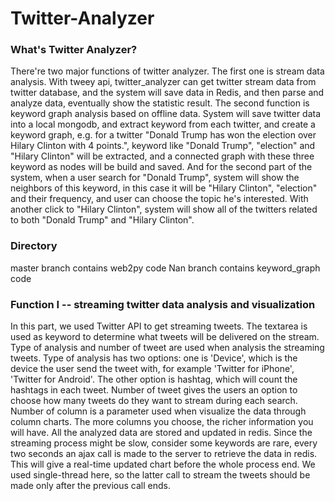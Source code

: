 # Twitter-Analyzer
### What's Twitter Analyzer?
There're two major functions of twitter analyzer. The first one is stream data analysis. With tweey api, twitter_analyzer can get twitter stream data from twitter database, and the system will save data in Redis, and then parse and analyze data, eventually show the statistic result.
The second function is keyword graph analysis based on offline data. System will save twitter data into a local mongodb, and extract keyword from each twitter, and create a keyword graph, e.g. for a twitter "Donald Trump has won the election over Hilary Clinton with 4 points.", keyword like "Donald Trump", "election" and "Hilary Clinton" will be extracted, and a connected graph with these three keyword as nodes will be build and saved. And for the second part of the system, when a user search for "Donald Trump", system will show the neighbors of this keyword, in this case it will be "Hilary Clinton", "election" and their frequency, and user can choose the topic he's interested. With another click to "Hilary Clinton", system will show all of the twitters related to both "Donald Trump" and "Hilary Clinton". 

### Directory
master branch contains web2py code
Nan branch contains keyword_graph code

### Function I -- streaming twitter data analysis and visualization
In this part, we used Twitter API to get streaming tweets. The textarea is used as keyword to determine what tweets will be delivered on the stream. Type of analysis and number of tweet are used when analysis the streaming tweets. Type of analysis has two options: one is 'Device', which is the device the user send the tweet with, for example 'Twitter for iPhone', 'Twitter for Android'. The other option is hashtag, which will count the hashtags in each tweet. Number of tweet gives the users an option to choose how many tweets do they want to stream during each search. Number of column is a parameter used when visualize the data through column charts. The more columns you choose, the richer information you will have. All the analyzed data are stored and updated in redis. Since the streaming process might be slow, consider some keywords are rare, every two seconds an ajax call is made to the server to retrieve the data in redis. This will give a real-time updated chart before the whole process end. We used single-thread here, so the latter call to stream the tweets should be made only after the previous call ends.